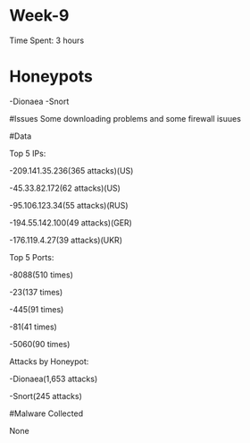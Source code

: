 # Week-9

Time Spent: 3 hours

# Honeypots
-Dionaea
-Snort

#Issues
Some downloading problems and some firewall isuues

#Data

Top 5 IPs:

-209.141.35.236(365 attacks)(US)

-45.33.82.172(62 attacks)(US)

-95.106.123.34(55 attacks)(RUS)

-194.55.142.100(49 attacks)(GER)

-176.119.4.27(39 attacks)(UKR)

Top 5 Ports:

-8088(510 times)

-23(137 times)

-445(91 times)

-81(41 times)

-5060(90 times)

Attacks by Honeypot:

-Dionaea(1,653 attacks)

-Snort(245 attacks)

#Malware Collected

None
